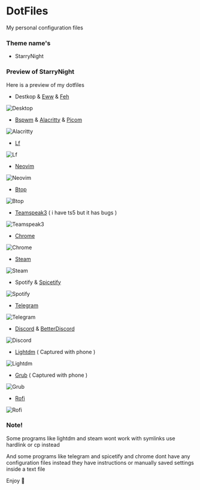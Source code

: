 # DotFiles

My personal configuration files

### Theme name's

- StarryNight

### Preview of StarryNight

Here is a preview of my dotfiles 

- Destkop & [Eww](StarryNight/home/murphy/.config/eww) & [Feh](StarryNight/home/murphy/.local/bin/fehbg)

![Desktop](https://i.imgur.com/VndlPMT.png)

- [Bspwm](StarryNight/home/murphy/.config/bspwm) & [Alacritty](StarryNight/home/murphy/.config/alacritty) & [Picom](StarryNight/home/murphy/.config/picom)

![Alacritty](https://i.imgur.com/ZYnJveF.png)

- [Lf](StarryNight/home/murphy/.config/lf)

![Lf](https://i.imgur.com/BAWMaX8.png)

- [Neovim](StarryNight/home/murphy/.config/nvim)

![Neovim](https://i.imgur.com/Cy7HNa5.png)

- [Btop](StarryNight/home/murphy/.config/btop)

![Btop](https://i.imgur.com/nsdBVsW.png)

- [Teamspeak3](StarryNight/home/murphy/.ts3client) ( i have ts5 but it has bugs )

![Teamspeak3](https://i.imgur.com/3nUFOpz.png)

- [Chrome](StarryNight/home/murphy/.config/google-chrome)

![Chrome](https://i.imgur.com/EWymGnC.png)

- [Steam](StarryNight/home/murphy/.local/share/Steam)

![Steam](https://i.imgur.com/OAXdC5V.png)

- Spotify & [Spicetify](StarryNight/home/murphy/.config/spicetify) 

![Spotify](https://i.imgur.com/RemWpjA.png)

- [Telegram](StarryNight/usr/share/TelegramDesktop)

![Telegram](https://i.imgur.com/bo74BgQ.png)

- [Discord](StarryNight/home/murphy/.config/discord) & [BetterDiscord](StarryNight/home/murphy/.config/BetterDiscord)

![Discord](https://i.imgur.com/gIjrVvF.png)

- [Lightdm](StarryNight/etc/lightdm) ( Captured with phone )

![Lightdm](https://i.imgur.com/SJuXh7d.jpg)

- [Grub](StarryNight/usr/share/grub) ( Captured with phone )

![Grub](https://i.imgur.com/9WC7KPS.jpg)

- [Rofi](StarryNight/home/murphy/.config/rofi)

![Rofi](https://i.imgur.com/zGHMBOg.gif)

### Note!

Some programs like lightdm and steam wont work with symlinks use hardlink or cp instead

And some programs like telegram and spicetify and chrome dont have any configuration files instead they have instructions or manually saved settings inside a text file

Enjoy 🫠
